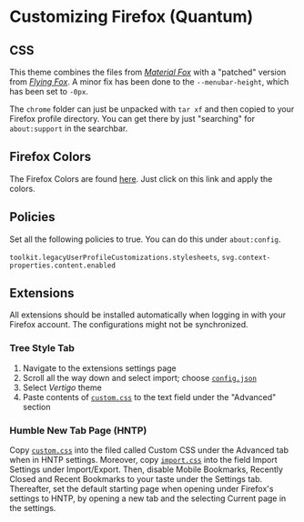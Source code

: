 # Customizing Firefox (Quantum)

## CSS

This theme combines the files from [_Material Fox_](https://github.com/muckSponge/MaterialFox) with a "patched" version from [_Flying Fox_](https://github.com/akshat46/FlyingFox). A minor fix has been done to the `--menubar-height`, which has been set to `-0px`.

The `chrome` folder can just be unpacked with `tar xf` and then copied to your Firefox profile directory. You can get there by just "searching" for `about:support` in the searchbar.

## Firefox Colors

The Firefox Colors are found [here](https://color.firefox.com/?theme=XQAAAAIfAQAAAAAAAABBqYhm849SCia2CaaEGccwS-xNKlhWuMf61H-qemtFQ7JmIThKEJYbO6BYtxXFN3QVwfgIyLdrYygaud86UIpkiO8YN31rNYQT4wbIyYwCNHU7jaUMww6R7XMYKHXDUCvMW7_0AiLugqKwZ2mhpvOqQw__PRrGb_w5dNZqMUkPfE4UsOjehwu76ZgYlAyi-kcs2o76aC30rqSaUf9RJtUHhA_oQODqn_yh5tM). Just click on this link and apply the colors. 

## Policies

Set all the following policies to true. You can do this under `about:config`.

`toolkit.legacyUserProfileCustomizations.stylesheets`,
`svg.context-properties.content.enabled`

## Extensions

All extensions should be installed automatically when logging in with your Firefox account. The configurations might not be synchronized.

### Tree Style Tab

1. Navigate to the extensions settings page
2. Scroll all the way down and select import; choose [`config.json`](./extensions/tst/config.json)
3. Select _Vertigo_ theme
4. Paste contents of [`custom.css`](./extensions/tst/custom.css) to the text field under the "Advanced" section

### Humble New Tab Page (HNTP)

Copy [`custom.css`](./extensions/hntp/custom.css) into the filed called Custom CSS under the Advanced tab when in HNTP settings. Moreover, copy [`import.css`](./extensions/hntp/import.css) into the field Import Settings under Import/Export. Then, disable Mobile Bookmarks, Recently Closed and Recent Bookmarks to your taste under the Settings tab.
Thereafter, set the default starting page when opening under Firefox's settings to HNTP, by opening a new tab and the selecting Current page in the settings.
